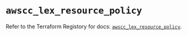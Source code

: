 # `awscc_lex_resource_policy`

Refer to the Terraform Registory for docs: [`awscc_lex_resource_policy`](https://registry.terraform.io/providers/hashicorp/awscc/0.70.0/docs/resources/lex_resource_policy).
